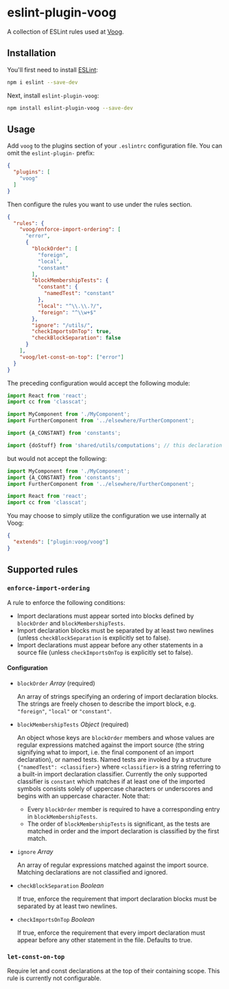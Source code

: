 # eslint-plugin-voog

A collection of ESLint rules used at [Voog](https://voog.com/developers).

## Installation

You'll first need to install [ESLint](https://eslint.org/):

```sh
npm i eslint --save-dev
```

Next, install `eslint-plugin-voog`:

```sh
npm install eslint-plugin-voog --save-dev
```

## Usage

Add `voog` to the plugins section of your `.eslintrc` configuration file. You
can omit the `eslint-plugin-` prefix:

```json
{
  "plugins": [
    "voog"
  ]
}
```

Then configure the rules you want to use under the rules section.

```json
{
  "rules": {
    "voog/enforce-import-ordering": [
      "error",
      {
        "blockOrder": [
          "foreign",
          "local",
          "constant"
        ],
        "blockMembershipTests": {
          "constant": {
            "namedTest": "constant"
          },
          "local": "^\\.\\.?/",
          "foreign": "^\\w+$"
        },
        "ignore": "/utils/",
        "checkImportsOnTop": true,
        "checkBlockSeparation": false
      }
    ],
    "voog/let-const-on-top": ["error"]
  }
}
```

The preceding configuration would accept the following module:

```js
import React from 'react';
import cc from 'classcat';

import MyComponent from './MyComponent';
import FurtherComponent from '../elsewhere/FurtherComponent';

import {A_CONSTANT} from 'constants';

import {doStuff} from 'shared/utils/computations'; // this declaration ignored
```

but would not accept the following:

```js
import MyComponent from './MyComponent';
import {A_CONSTANT} from 'constants';
import FurtherComponent from '../elsewhere/FurtherComponent';

import React from 'react';
import cc from 'classcat';
```

You may choose to simply utilize the configuration we use internally at Voog:

```json
{
  "extends": ["plugin:voog/voog"]
}
```

## Supported rules

### `enforce-import-ordering`

A rule to enforce the following conditions:

- Import declarations must appear sorted into blocks defined by `blockOrder`
  and `blockMembershipTests`.
- Import declaration blocks must be separated by at least two newlines (unless
  `checkBlockSeparation` is explicitly set to false).
- Import declarations must appear before any other statements in a source file
  (unless `checkImportsOnTop` is explicitly set to false).

#### Configuration

* `blockOrder` _Array_ (required)

  An array of strings specifying an ordering of import declaration blocks. The
  strings are freely chosen to describe the import block, e.g. `"foreign"`,
  `"local"` or `"constant"`.

* `blockMembershipTests` _Object_ (required)

  An object whose keys are `blockOrder` members and whose values are regular
  expressions matched against the import source (the string signifying what to
  import, i.e. the final component of an import declaration), or named tests.
  Named tests are invoked by a structure `{"namedTest": <classifier>}` where
  `<classifier>` is a string referring to a built-in import declaration
  classifier.  Currently the only supported classifier is `constant` which
  matches if at least one of the imported symbols consists solely of uppercase
  characters or underscores and begins with an uppercase character. Note that:

  * Every `blockOrder` member is required to have a corresponding entry in
    `blockMembershipTests`.
  * The order of `blockMembershipTests` is significant, as the tests are
    matched in order and the import declaration is classified by the first
    match.

* `ignore` _Array_

   An array of regular expressions matched against the import source. Matching
   declarations are not classified and ignored.

* `checkBlockSeparation` _Boolean_

   If true, enforce the requirement that import declaration blocks must be
   separated by at least two newlines.

* `checkImportsOnTop` _Boolean_

   If true, enforce the requirement that every import declaration must appear
   before any other statement in the file. Defaults to true.

### `let-const-on-top`

Require let and const declarations at the top of their containing scope. This
rule is currently not configurable.

